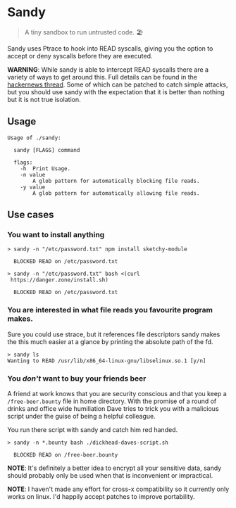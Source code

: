 # Sandy

> A tiny sandbox to run untrusted code. 🏖️

Sandy uses Ptrace to hook into READ syscalls, giving you the option to accept or deny syscalls before they are executed.

**WARNING**: While sandy is able to intercept READ syscalls there are a variety of ways to get around this. Full details can be found in the [hackernews thread](https://news.ycombinator.com/item?id=22025986). Some of which can be patched to catch simple attacks, but you should use sandy with the expectation that it is better than nothing but it is not true isolation.

## Usage

```
Usage of ./sandy:

  sandy [FLAGS] command

  flags:
    -h	Print Usage.
    -n value
        A glob pattern for automatically blocking file reads.
    -y value
        A glob pattern for automatically allowing file reads.
```

## Use cases

### You want to install anything

```shell
> sandy -n "/etc/password.txt" npm install sketchy-module

  BLOCKED READ on /etc/password.txt
```

```shell
> sandy -n "/etc/password.txt" bash <(curl  https://danger.zone/install.sh)

  BLOCKED READ on /etc/password.txt
```

### You are interested in what file reads you favourite program makes.

Sure you could use strace, but it references file descriptors sandy makes the this much easier at a glance by printing the absolute path of the fd.

```
> sandy ls
Wanting to READ /usr/lib/x86_64-linux-gnu/libselinux.so.1 [y/n]
```

### You _don't_ want to buy your friends beer

A friend at work knows that you are security conscious and that you keep a `/free-beer.bounty` file in home directory. With the promise of a round of drinks and office wide humiliation Dave tries to trick you with a malicious script under the guise of being a helpful colleague.

You run there script with sandy and catch him red handed.

```shell
> sandy -n *.bounty bash ./dickhead-daves-script.sh

  BLOCKED READ on /free-beer.bounty
```

**NOTE**: It's definitely a better idea to encrypt all your sensitive data, sandy should probably only be used when that is inconvenient or impractical.

**NOTE**: I haven't made any effort for cross-x compatibility so it currently only works on linux. I'd happily accept patches to improve portability.
